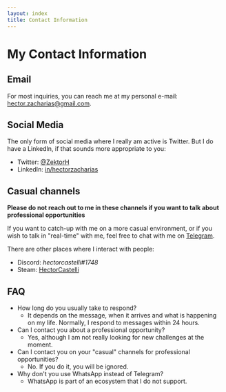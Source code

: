 ```yaml
---
layout: index
title: Contact Information
---
```


# My Contact Information

## Email

For most inquiries, you can reach me at my personal e-mail: [hector.zacharias@gmail.com](mailto:hector.zacharias@gmail.com).

## Social Media

The only form of social media where I really am active is Twitter. But I do have a LinkedIn, if that sounds more appropriate to you:

- Twitter: [@ZektorH](https://twitter.com/zektorh)
- LinkedIn: [in/hectorzacharias](https://linkedin.com/in/hectorzacharias)

## Casual channels

**Please do not reach out to me in these channels if you want to talk about professional opportunities**

If you want to catch-up with me on a more casual environment, or if you wish to talk in "real-time" with me, feel free to chat with me on [Telegram](https://t.me/HectorCastelli).

There are other places where I interact with people:

- Discord: _hectorcastelli#1748_
- Steam: [HectorCastelli](https://steamcommunity.com/id/hectorcastz)

## FAQ

- How long do you usually take to respond?
  - It depends on the message, when it arrives and what is happening on my life. Normally, I respond to messages within 24 hours.
- Can I contact you about a professional opportunity?
  - Yes, although I am not really looking for new challenges at the moment.
- Can I contact you on your "casual" channels for professional opportunities?
  - No. If you do it, you will be ignored.
- Why don't you use WhatsApp instead of Telegram?
  - WhatsApp is part of an ecosystem that I do not support.

